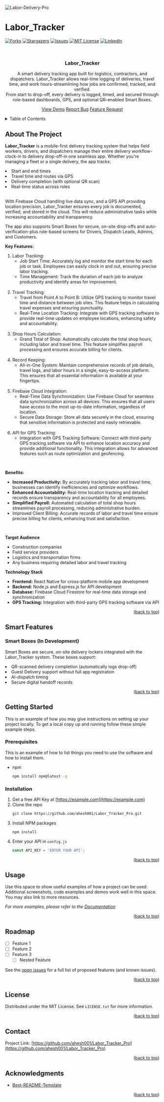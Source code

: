 ![Labor-Delivery-Pro](https://github.com/user-attachments/assets/a667bb73-4ff1-411f-a406-c58aff15001b)
# Labor_Tracker
<!-- Improved compatibility of back to top link: See: https://github.com/ahesh001/Labor_Tracker/blob/master/README.md -->
<a id="readme-top"></a>



<!-- PROJECT SHIELDS -->
<!--
*** I'm using markdown "reference style" links for readability.
*** Reference links are enclosed in brackets [ ] instead of parentheses ( ).
*** See the bottom of this document for the declaration of the reference variables
*** for contributors-url, forks-url, etc. This is an optional, concise syntax you may use.
*** https://www.markdownguide.org/basic-syntax/#reference-style-links
-->
[![Forks][forks-shield]][forks-url]
[![Stargazers][stars-shield]][stars-url]
[![Issues][issues-shield]][issues-url]
[![MIT License][license-shield]][license-url]
[![LinkedIn][linkedin-shield]][linkedin-url]



<!-- PROJECT LOGO -->
<br />
<div align="center">
  <a href="https://github.com/ahesh001/Labor_Tracker">
  </a>

<h3 align="center">Labor_Tracker</h3>

  <p align="center">
    A smart delivery tracking app built for logistics, contractors, and dispatchers. Labor_Tracker allows real-time logging of deliveries, travel time, and work hours-streamlining how jobs are confirmed, tracked, and verified.
    <br />
    From start to drop-off, every delivery is logged, timed, and secured through role-based dashboards, GPS, and optional QR-enabled Smart Boxes.
    </p>
    <p>
      <a href="https://github.com/ahesh001/Labor_Tracker">View Demo</a>
      <a href="https://github.com/ahesh001/Labor_Tracker/issues/new?assignees=ahesh001&labels=bug%2Ctriage&projects=labor-tracker&template=bug_report.yml&title=%5BBug%5D%3A+">Report Bug</a>
      <a href="https://github.com/ahesh001/Labor_Tracker/issues/new?assignees=ahesh001&labels=enhancement&projects=&template=feature_request.yml&title=%5BEnhancements%5D">Feature Request</a>
  </p>
</div>


<!-- TABLE OF CONTENTS -->
<details>
  <summary>Table of Contents</summary>
  <ol>
    <li>
      <a href="#about-the-project">About The Project</a>
      <ul>
        <li><a href="#built-with">Built With</a></li>
      </ul>
    </li>
    <li>
      <a href="#getting-started">Getting Started</a>
      <ul>
        <li><a href="#prerequisites">Prerequisites</a></li>
        <li><a href="#installation">Installation</a></li>
      </ul>
    </li>
    <li><a href="#usage">Usage</a></li>
    <li><a href="#roadmap">Roadmap</a></li>
    <li><a href="#license">License</a></li>
    <li><a href="#contact">Contact</a></li>
    <li><a href="#acknowledgments">Acknowledgments</a></li>
  </ol>
</details>



<!-- ABOUT THE PROJECT -->
## About The Project
**Labor_Tracker** is a mobile-first delivery tracking system that helps field workers, drivers, and dispatchers manage their entire delivery workflow-clock-in to delivery drop-off-in one seamless app.
Whether you're managing a fleet or a single delivery, the app tracks:
<li>Start and end times</li>
<li>Travel time and routes via GPS</li>
<li>Delivery completion (with optional QR scan)</li>
<li>Real-time status across roles</li>
</br>
<p>With Firebase Cloud handling live data sync, and a GPS API providing location precision, Labor_Tracker ensures every job is documented, verified, and stored in the cloud. This will reduce administrative tasks while increasing accountability and transparency.</p> 
<p>The app also supports Smart Boxes for secure, on-site drop-offs and auto-verification-plus role-based screens for Drivers, Dispatch Leads, Admins, and Customers.</p>

**Key Features:**
<ol>
  <li>Labor Tracking:
    <ul>
      <li>Job Start Time: Accurately log and monitor the start time for each job or task. Employees can easily clock in and out, ensuring precise labor tracking.</li>
      <li>Time Management: Track the duration of each job to analyze productivity and identify areas for improvement.</li>
    </ul>
  </li>
  <br>
  
  <li>Travel Tracking:
    <ul>
      <li>Travel from Point A to Point B: Utilize GPS tracking to monitor travel time and distance between job sites. This feature helps in calculating travel expenses and ensuring punctuality.</li>
      <li>Real-Time Location Tracking: Integrate with GPS tracking software to provide real-time updates on employee locations, enhancing safety and accountability.</li>
    </ul>
  </li>
  <br>
  
  <li>Shop Hours Calculation:
  <ul>
    <li>Grand Total of Shop: Automatically calculate the total shop hours, including labor and travel time. This feature simplifies payroll processing and ensures accurate billing for clients.</li>
  </ul>
  </li>
  <br>
  
  <li>Record Keeping:
    <ul>
      <li>All-in-One System: Maintain comprehensive records of job details, travel logs, and labor hours in a single, easy-to-access platform. This ensures that all essential information is available at your fingertips.</li>
    </ul>
  </li>
  <br>
  
  <li>Firebase Cloud Integration:
  <ul>
      <li>Real-Time Data Synchronization: Use Firebase Cloud for seamless data synchronization across all devices. This ensures that all users have access to the most up-to-date information, regardless of location.</li>
      <li>Secure Data Storage: Store all data securely in the cloud, ensuring that sensitive information is protected and easily retrievable.</li>
  </ul>
  </li>
  <br>
  
  <li>API for GPS Tracking:
  <ul>
    <li>Integration with GPS Tracking Software: Connect with third-party GPS tracking software via API to enhance location accuracy and provide additional functionality. This integration allows for advanced features such as route optimization and geofencing.</li>      
  </ul>
  </li>
</ol>
<br>

**Benefits:**
<ul>
  <li><b>Increased Productivity:</b> By accurately tracking labor and travel time, businesses can identify inefficiencies and optimize workflows.</li>
  <li><b>Enhanced Accountability:</b> Real-time location tracking and detailed records ensure transparency and accountability for all employees.</li>
  <li><b>Simplified Payroll:</b> Automated calculation of total shop hours streamlines payroll processing, reducing administrative burden.</li>
  <li>Improved Client Billing: Accurate records of labor and travel time ensure precise billing for clients, enhancing trust and satisfaction.</li>
</ul>
<br>

**Target Audience**
<ul>
  <li>Construction companies</li>
  <li>Field service providers</li>
  <li>Logistics and transportation firms</li>
  <li>Any business requiring detailed labor and travel tracking</li>
</ul>

**Technology Stack**
<ul>
  <li><b>Frontend:</b> React Native for cross-platform mobile app development</li>
  <li><b>Backend:</b> Node.js and Express.js for API development</li>
  <li><b>Database:</b> Firebase Cloud Firestore for real-time data storage and synchronization</li>
  <li><b>GPS Tracking:</b> Integration with third-party GPS tracking software via API</li>
</ul>



<p align="right">(<a href="#readme-top">back to top</a>)</p>



## Smart Features
### Smart Boxes (In Development)
Smart Boxes are secure, on-site delivery lockers integrated with the Labor_Tracker system. These boxes support:
<li>QR-scanned delivery completion (automatically logs drop-off)</li>
<li>Guest Delivery support without full app registration</li>
<li>AI-dispatch timing</li>
<li>Secure digital handoff records</li>




<p align="right">(<a href="#readme-top">back to top</a>)</p>



<!-- GETTING STARTED -->
## Getting Started

This is an example of how you may give instructions on setting up your project locally.
To get a local copy up and running follow these simple example steps.

### Prerequisites

This is an example of how to list things you need to use the software and how to install them.
* npm
  ```sh
  npm install npm@latest -g
  ```

### Installation

1. Get a free API Key at [https://example.com](https://example.com)
2. Clone the repo
   ```sh
   git clone https://github.com/ahesh001/Labor_Tracker_Pro.git
   ```
3. Install NPM packages
   ```sh
   npm install
   ```
4. Enter your API in `config.js`
   ```js
   const API_KEY = 'ENTER YOUR API';
   ```

<p align="right">(<a href="#readme-top">back to top</a>)</p>



<!-- USAGE EXAMPLES -->
## Usage

Use this space to show useful examples of how a project can be used. Additional screenshots, code examples and demos work well in this space. You may also link to more resources.

_For more examples, please refer to the [Documentation](https://example.com)_

<p align="right">(<a href="#readme-top">back to top</a>)</p>



<!-- ROADMAP -->
## Roadmap

- [ ] Feature 1
- [ ] Feature 2
- [ ] Feature 3
    - [ ] Nested Feature

See the [open issues](https://github.com/ahesh001/Labor_Tracker_Pro/issues) for a full list of proposed features (and known issues).

<p align="right">(<a href="#readme-top">back to top</a>)</p>



<!-- LICENSE -->
## License

Distributed under the MIT License. See `LICENSE.txt` for more information.

<p align="right">(<a href="#readme-top">back to top</a>)</p>



<!-- CONTACT -->
## Contact

Project Link: [https://github.com/ahesh001/Labor_Tracker_Pro](https://github.com/ahesh001/Labor_Tracker_Pro)

<p align="right">(<a href="#readme-top">back to top</a>)</p>



<!-- ACKNOWLEDGMENTS -->
## Acknowledgments

* [Best-README-Template](https://github.com/othneildrew/Best-README-Template)

<p align="right">(<a href="#readme-top">back to top</a>)</p>



<!-- MARKDOWN LINKS & IMAGES -->
<!-- https://www.markdownguide.org/basic-syntax/#reference-style-links -->
[forks-shield]: https://img.shields.io/github/forks/ahesh001/Labor_Tracker.svg?style=for-the-badge
[forks-url]: https://github.com/ahesh001/Labor_Tracker/network/members
[stars-shield]: https://img.shields.io/github/stars/ahesh001/Labor_Tracker.svg?style=for-the-badge
[stars-url]: https://github.com/ahesh001/Labor_Tracker/stargazers
[issues-shield]: https://img.shields.io/github/issues/ahesh001/Labor_Tracker.svg?style=for-the-badge
[issues-url]: https://github.com/ahesh001/Labor_Tracker/issues
[license-shield]: https://img.shields.io/github/license/ahesh001/Labor_Tracker.svg?style=for-the-badge
[license-url]: https://github.com/ahesh001/Labor_Tracker/blob/master/LICENSE.txt
[linkedin-shield]: https://img.shields.io/badge/-LinkedIn-black.svg?style=for-the-badge&logo=linkedin&colorB=555
[linkedin-url]: https://linkedin.com/in/akeemheshimu
[Bootstrap.com]: https://img.shields.io/badge/Bootstrap-563D7C?style=for-the-badge&logo=bootstrap&logoColor=white
[Bootstrap-url]: https://getbootstrap.com
[ChatGPT.com]: https://img.shields.io/badge/open-ai?style=flat-square&logo=openai&logoColor=%23412991&logoSize=auto&color=white
[ChatGPT-url]: https://openai.com
